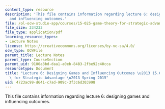 ```yaml
---
content_type: resource
description: 'This file contains information regarding lecture 6: designing games
  and influencing outcomes.'
file: /ol-ocw-studio-app/courses/15-025-game-theory-for-strategic-advantage-spring-2015/4723ac99d641c7ad909c3f3c6d303998_MIT15_025S15_Lec_6.pdf
file_size: 234233
file_type: application/pdf
learning_resource_types:
- Lecture Notes
license: https://creativecommons.org/licenses/by-nc-sa/4.0/
ocw_type: OCWFile
parent_title: Lecture Notes
parent_type: CourseSection
parent_uid: 9100a3bd-daa1-a0eb-8483-2fbe92c40cca
resourcetype: Document
title: "Lecture 6: Designing Games and Influencing Outcomes \u2013 15.025 Game Theory\
  \ for Strategic Advantage \u2013 Spring 2015"
uid: 4723ac99-d641-c7ad-909c-3f3c6d303998
---
```

This file contains information regarding lecture 6: designing games and influencing outcomes.
